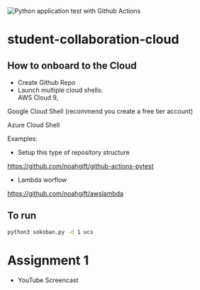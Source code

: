 ![Python application test with Github Actions](https://github.com/noahgift/student-collaboration-cloud/workflows/Python%20application%20test%20with%20Github%20Actions/badge.svg)

# student-collaboration-cloud


## How to onboard to the Cloud

* Create Github Repo
* Launch multiple cloud shells:  
AWS Cloud 9, 

Google Cloud Shell (recommend you create a free tier account) 

Azure Cloud Shell

Examples:

* Setup this type of repository structure

https://github.com/noahgift/github-actions-pytest

* Lambda worflow

https://github.com/noahgift/awslambda

## To run

```bash
python3 sokoban.py -d 1 ucs
```
# Assignment 1

* YouTube Screencast
